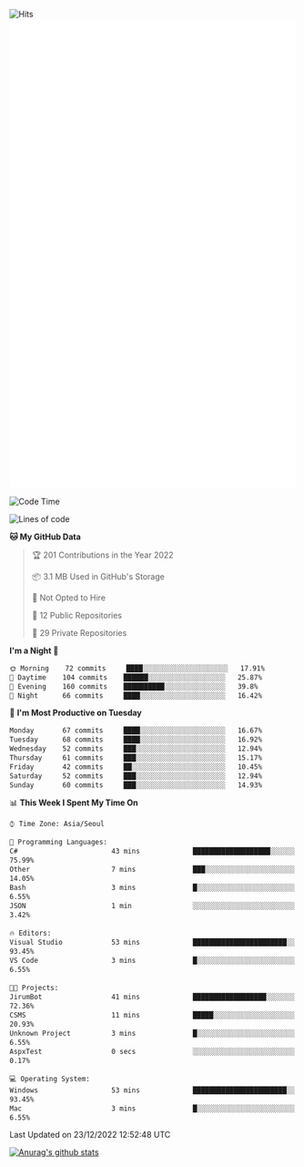 ![Hits](https://hits.seeyoufarm.com/api/count/incr/badge.svg?url=https%3A%2F%2Fgithub.com%2Fkokose1234&count_bg=%2379C83D&title_bg=%23555555&icon=apple.svg&icon_color=%23E7E7E7&title=hits&edge_flat=false)
<br/>
![Metrics](https://github.com/kokose1234/kokose1234/blob/main/github-metrics.svg)

<!--START_SECTION:waka-->
![Code Time](http://img.shields.io/badge/Code%20Time-722%20hrs%2031%20mins-blue)

![Lines of code](https://img.shields.io/badge/From%20Hello%20World%20I%27ve%20Written-884%20Thousand%20lines%20of%20code-blue)

**🐱 My GitHub Data** 

> 🏆 201 Contributions in the Year 2022
 > 
> 📦 3.1 MB Used in GitHub's Storage 
 > 
> 🚫 Not Opted to Hire
 > 
> 📜 12 Public Repositories 
 > 
> 🔑 29 Private Repositories  
 > 
**I'm a Night 🦉** 

```text
🌞 Morning    72 commits     ████░░░░░░░░░░░░░░░░░░░░░   17.91% 
🌆 Daytime    104 commits    ██████░░░░░░░░░░░░░░░░░░░   25.87% 
🌃 Evening    160 commits    ██████████░░░░░░░░░░░░░░░   39.8% 
🌙 Night      66 commits     ████░░░░░░░░░░░░░░░░░░░░░   16.42%

```
📅 **I'm Most Productive on Tuesday** 

```text
Monday       67 commits     ████░░░░░░░░░░░░░░░░░░░░░   16.67% 
Tuesday      68 commits     ████░░░░░░░░░░░░░░░░░░░░░   16.92% 
Wednesday    52 commits     ███░░░░░░░░░░░░░░░░░░░░░░   12.94% 
Thursday     61 commits     ███░░░░░░░░░░░░░░░░░░░░░░   15.17% 
Friday       42 commits     ██░░░░░░░░░░░░░░░░░░░░░░░   10.45% 
Saturday     52 commits     ███░░░░░░░░░░░░░░░░░░░░░░   12.94% 
Sunday       60 commits     ███░░░░░░░░░░░░░░░░░░░░░░   14.93%

```


📊 **This Week I Spent My Time On** 

```text
⌚︎ Time Zone: Asia/Seoul

💬 Programming Languages: 
C#                       43 mins             ███████████████████░░░░░░   75.99% 
Other                    7 mins              ███░░░░░░░░░░░░░░░░░░░░░░   14.05% 
Bash                     3 mins              █░░░░░░░░░░░░░░░░░░░░░░░░   6.55% 
JSON                     1 min               ░░░░░░░░░░░░░░░░░░░░░░░░░   3.42%

🔥 Editors: 
Visual Studio            53 mins             ███████████████████████░░   93.45% 
VS Code                  3 mins              █░░░░░░░░░░░░░░░░░░░░░░░░   6.55%

🐱‍💻 Projects: 
JirumBot                 41 mins             ██████████████████░░░░░░░   72.36% 
CSMS                     11 mins             █████░░░░░░░░░░░░░░░░░░░░   20.93% 
Unknown Project          3 mins              █░░░░░░░░░░░░░░░░░░░░░░░░   6.55% 
AspxTest                 0 secs              ░░░░░░░░░░░░░░░░░░░░░░░░░   0.17%

💻 Operating System: 
Windows                  53 mins             ███████████████████████░░   93.45% 
Mac                      3 mins              █░░░░░░░░░░░░░░░░░░░░░░░░   6.55%

```


 Last Updated on 23/12/2022 12:52:48 UTC
<!--END_SECTION:waka-->

[![Anurag's github stats](https://github-readme-stats.vercel.app/api?username=kokose1234&theme=dracula)](https://github.com/anuraghazra/github-readme-stats)



	
